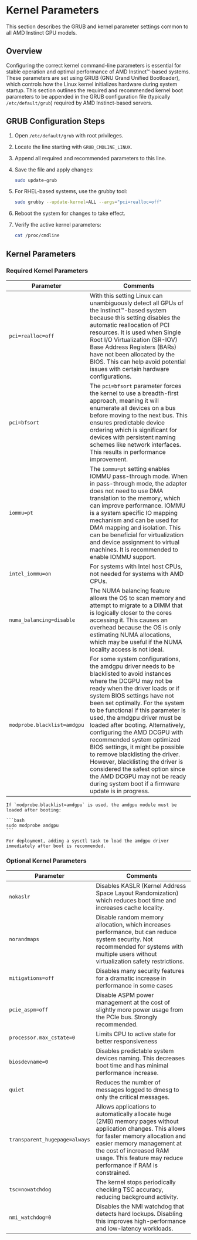 # Kernel Parameters

This section describes the GRUB and kernel parameter settings common to all AMD Instinct GPU models.

## Overview

Configuring the correct kernel command-line parameters is essential for stable operation and optimal performance of AMD Instinct™-based systems. These parameters are set using GRUB (GNU Grand Unified Bootloader), which controls how the Linux kernel initializes hardware during system startup. This section outlines the required and recommended kernel boot parameters to be appended in the GRUB configuration file (typically `/etc/default/grub`) required by AMD Instinct-based servers.

## GRUB Configuration Steps

1. Open `/etc/default/grub` with root privileges.
2. Locate the line starting with `GRUB_CMDLINE_LINUX`.
3. Append all required and recommended parameters to this line.
4. Save the file and apply changes:

   ```bash
   sudo update-grub
   ```

5. For RHEL-based systems, use the grubby tool:

   ```bash
   sudo grubby --update-kernel=ALL --args="pci=realloc=off"
   ```

6. Reboot the system for changes to take effect.
7. Verify the active kernel parameters:

   ```bash
   cat /proc/cmdline
   ```

## Kernel Parameters

### Required Kernel Parameters

| Parameter | Comments |
|---|---|
| `pci=realloc=off` | With this setting Linux can unambiguously detect all GPUs of the Instinct™-based system because this setting disables the automatic reallocation of PCI resources. It is used when Single Root I/O Virtualization (SR-IOV) Base Address Registers (BARs) have not been allocated by the BIOS. This can help avoid potential issues with certain hardware configurations. |
| `pci=bfsort` | The `pci=bfsort` parameter forces the kernel to use a breadth-first approach, meaning it will enumerate all devices on a bus before moving to the next bus. This ensures predictable device ordering which is significant for devices with persistent naming schemes like network interfaces. This results in performance improvement. |
| `iommu=pt` | The `iommu=pt` setting enables IOMMU pass-through mode. When in pass-through mode, the adapter does not need to use DMA translation to the memory, which can improve performance.  IOMMU is a system specific IO mapping mechanism and can be used for DMA mapping and isolation. This can be beneficial for virtualization and device assignment to virtual machines. It is recommended to enable IOMMU support. |
| `intel_iommu=on` | For systems with Intel host CPUs, not needed for systems with AMD CPUs. |
| `numa_balancing=disable` | The NUMA balancing feature allows the OS to scan memory and attempt to migrate to a DIMM that is logically closer to the cores accessing it. This causes an overhead because the OS is only estimating NUMA allocations, which may be useful if the NUMA locality access is not ideal. |
| `modprobe.blacklist=amdgpu` | For some system configurations, the amdgpu driver needs to be blacklisted to avoid instances where the DCGPU may not be ready when the driver loads or if system BIOS settings have not been set optimally. For the system to be functional if this parameter is used, the amdgpu driver must be loaded after booting.  Alternatively, configuring the AMD DCGPU with recommended system optimized BIOS settings, it might be possible to remove blacklisting the driver. However, blacklisting the driver is considered the safest option since the AMD DCGPU may not be ready during system boot if a firmware update is in progress. |

``````{note}
If `modprobe.blacklist=amdgpu` is used, the amdgpu module must be loaded after booting:

```bash
sudo modprobe amdgpu
```

For deployment, adding a sysctl task to load the amdgpu driver immediately after boot is recommended.
``````

### Optional Kernel Parameters

| Parameter | Comments |
|---|---|
| `nokaslr` | Disables KASLR (Kernel Address Space Layout Randomization) which reduces boot time and increases cache locality. |
| `norandmaps` | Disable random memory allocation, which increases performance, but can reduce system security. Not recommended for systems with multiple users without virtualization safety restrictions. |
| `mitigations=off` | Disables many security features for a dramatic increase in performance in some cases |
| `pcie_aspm=off` | Disable ASPM power management at the cost of slightly more power usage from the PCIe bus. Strongly recommended. |
| `processor.max_cstate=0` | Limits CPU to active state for better responsiveness |
| `biosdevname=0` | Disables predictable system devices naming. This decreases boot time and has minimal performance increase. |
| `quiet` | Reduces the number of messages logged to dmesg to only the critical messages. |
| `transparent_hugepage=always` | Allows applications to automatically allocate huge (2MB) memory pages without application changes. This allows for faster memory allocation and easier memory management at the cost of increased RAM usage. This feature may reduce performance if RAM is constrained. |
| `tsc=nowatchdog` | The kernel stops periodically checking TSC accuracy, reducing background activity. |
| `nmi_watchdog=0` | Disables the NMI watchdog that detects hard lockups. Disabling this improves high-performance and low-latency workloads. |
